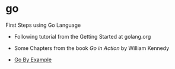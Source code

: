 # go

First Steps using Go Language

- Following tutorial from the Getting Started at golang.org
- Some Chapters from the book *Go in Action* by William Kennedy

- [Go By Example](https://gobyexample.com)
